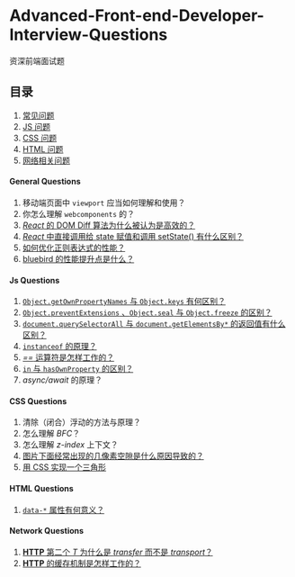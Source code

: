 # Advanced-Front-end-Developer-Interview-Questions

资深前端面试题

## 目录

 1. [常见问题](#general-questions) 
 1. [JS 问题](#js-questions) 
 1. [CSS 问题](#css-questions)
 1. [HTML 问题](#html-questions)
 1. [网络相关问题](#network-questions)

#### General Questions
 
 1. 移动端页面中 `viewport` 应当如何理解和使用？
 1. 你怎么理解 `webcomponents` 的？
 1. [_React_ 的 DOM Diff 算法为什么被认为是高效的？](http://www.jianshu.com/p/a2cc22779ec8)
 1. [_React_ 中直接调用给 state 赋值和调用 setState() 有什么区别？](https://medium.com/react-ecosystem/how-to-handle-state-in-react-6f2d3cd73a0c)
 1. [如何优化正则表达式的性能？](https://site-reliability.org/regular-expression-regex-performance-the-fundamental-guide-3d39e6af33af)
 1. [bluebird 的性能提升点是什么？](http://programmers.stackexchange.com/questions/278778/why-are-native-es6-promises-slower-and-more-memory-intensive-than-bluebird?answertab=votes#answer-279003)

#### Js Questions

 1. [`Object.getOwnPropertyNames` 与 `Object.keys` 有何区别？](http://jsbin.com/mibayi/edit?js,console)
 1. [`Object.preventExtensions` 、`Object.seal` 与 `Object.freeze` 的区别？](https://jsbin.com/kamowo/3/edit?html,js,output)
 1. [`document.querySelectorAll` 与 `document.getElementsBy*` 的返回值有什么区别？](https://jsbin.com/micuvigadi/edit?html,js,console)
 1. [`instanceof` 的原理？](http://jsbin.com/puxiyib/edit?html,js,console)
 1. [_==_ 运算符是怎样工作的？](http://yanni4night.com/2014/08/29/principle-==/)
 1. [`in` 与 `hasOwnProperty` 的区别？](http://jsbin.com/mumoho/edit?js,console)
 1. _async/await_ 的原理？

#### CSS Questions

 1. 清除（闭合）浮动的方法与原理？
 1. 怎么理解 _BFC_？
 1. 怎么理解 _z-index_ 上下文？
 1. [图片下面经常出现的几像素空隙是什么原因导致的？](http://jsbin.com/vociri/1/edit?html,css,js,output)
 1. [用 CSS 实现一个三角形](http://jsbin.com/qewiyaz/1/edit?html,css,output)

#### HTML Questions

 1. [`data-*` 属性有何意义？](https://developer.mozilla.org/en-US/docs/Web/API/HTMLElement/dataset)

#### Network Questions

 1. [__HTTP__ 第二个 _T_ 为什么是 _transfer_ 而不是 _transport_？](http://www.restpatterns.org/Articles/Why_HTTP_Isn't_A_Transport_Protocol)
 1. [__HTTP__ 的缓存机制是怎样工作的？](http://toutiao.com/i6263607838380130817/?iid=3816244648&app=news_article) 
